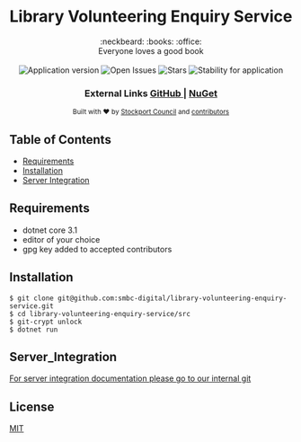 <h1 align="center">Library Volunteering Enquiry Service</h1>

<div align="center">
  :neckbeard: :books: :office:
</div>
<div align="center">
  Everyone loves a good book
</div>

<br />

<div align="center">
  <img alt="Application version" src="https://img.shields.io/badge/version-1.0.0-brightgreen.svg?style=flat-square" />
  <img alt="Open Issues" src="https://img.shields.io/github/issues/smbc-digital/library-volunteering-enquiry-service">
    <img alt="Stars" src="https://img.shields.io/github/stars/smbc-digital/library-volunteering-enquiry-service">
  <img alt="Stability for application" src="https://img.shields.io/badge/stability-experimental-orange.svg?style=flat-square" />
</div>

<div align="center">
  <h3>
    External Links
    <a href="https://github.com/smbc-digital">
      GitHub
    </a>
    <span> | </span>
    <a href="https://www.nuget.org/profiles/Stockport-Council">
      NuGet
    </a>
  </h3>
</div>

<div align="center">
  <sub>Built with ❤︎ by
  <a href="https://www.stockport.gov.uk">Stockport Council</a> and
  <a href="">
    contributors
  </a>
</div>


## Table of Contents
- [Requirements](#requirements)
- [Installation](#installation)
- [Server Integration](#server_integration)

## Requirements
- dotnet core 3.1
- editor of your choice
- gpg key added to accepted contributors


## Installation
```console
$ git clone git@github.com:smbc-digital/library-volunteering-enquiry-service.git
$ cd library-volunteering-enquiry-service/src
$ git-crypt unlock
$ dotnet run
```

## Server_Integration

[For server integration documentation please go to our internal git](https://git.stockport.gov.uk/devs/dts-documentation/wikis/Verint-Service-Integration)


## License
[MIT](https://tldrlegal.com/license/mit-license)
